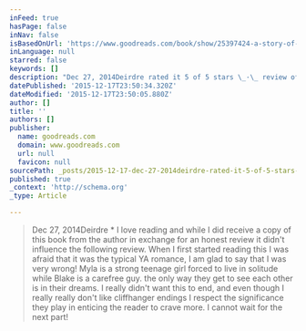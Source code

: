 ```yaml
---
inFeed: true
hasPage: false
inNav: false
isBasedOnUrl: 'https://www.goodreads.com/book/show/25397424-a-story-of-many-songs'
inLanguage: null
starred: false
keywords: []
description: "Dec 27, 2014Deirdre rated it 5 of 5 stars \_·\_ review of another edition I love reading and while I did receive a copy of this book from the author in exchange f"
datePublished: '2015-12-17T23:50:34.320Z'
dateModified: '2015-12-17T23:50:05.880Z'
author: []
title: ''
authors: []
publisher:
  name: goodreads.com
  domain: www.goodreads.com
  url: null
  favicon: null
sourcePath: _posts/2015-12-17-dec-27-2014deirdre-rated-it-5-of-5-stars-review-of-anot.md
published: true
_context: 'http://schema.org'
_type: Article

---
```

> Dec 27, 2014Deirdre  \*  I love reading and while I did receive a copy of this book from the author in exchange for an honest review it didn't influence the following review. When I first started reading this I was afraid that it was the typical YA romance, I am glad to say that I was very wrong! Myla is a strong teenage girl forced to live in solitude while Blake is a carefree guy. the only way they get to see each other is in their dreams. I really didn't want this to end, and even though I really really don't like cliffhanger endings I respect the significance they play in enticing the reader to crave more. I cannot wait for the next part!